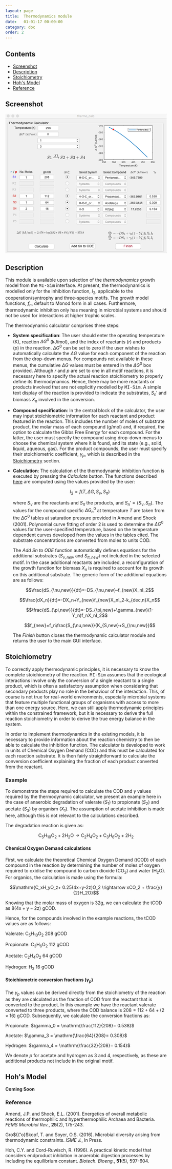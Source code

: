 ```yaml
---
layout: page
title:  Thermodynamics module
date:   01-01-17 00:00:00
category: doc
order: 2
---
```

## Contents

* [Screenshot](#Screenshot)
* [Description](#Description)
* [Stoichiometry](#Stoichiometry)
* [Hoh's Model](#Hoh)
* [Reference](#Reference)

## <a name="Screenshot"></a>Screenshot

![alt text](https://raw.githubusercontent.com/MI-SIM/MI-SIM.github.io/master/_posts/thermo.png "Thermodynamic Inhibition Calculator Screenshot")

## <a name="Description"></a>Description

This module is available upon selection of the *thermodynamics* growth model from the <span style="font-family:Courier;">MI-Sim</span>
interface. At present, the thermodynamics is modelled only for the inhibition function, $I_2$, applicable to the cooperation/syntrophy and
three-species motifs. The growth model functions, $f_n$, default to Monod form in all cases. Furthermore, thermodynamic inhibition only has meaning 
in microbial systems and should not be used for interactions at higher trophic scales.

The thermodynamic calculator comprises three steps:

* **System specification**: The user should enter the operating temperature (K), reaction $\Delta G^0$ (kJ/mol), and the
index of reactants ($r$) and products ($p$) in the reaction. $\Delta G^0$ can be set to zero if the user wishes to automatically calculate the
$\Delta G$ value for each component of the reaction from the drop-down menus. For compounds not available in these menus, the cumulative $\Delta G$
values must be entered in the $\Delta G^0$ box provided. Although $r$ and $p$ are set to one in all motif reactions, it is necessary here to
specify the actual reaction stoichiometry to properly define its thermodynamics. Hence, there may be more reactants or products involved that are
not explicitly modelled by <span style="font-family:Courier;">MI-Sim</span>. A simple text display of the reaction is provided to indicate the
substrates, $S_n'$ and biomass $X_n$ involved in the conversion.

* **Compound specification**: In the central block of the calculator, the user may input stoichiometric information for each reactant and product
featured in the reaction. This includes the number of moles of substrate product, the molar mass of each compound (g/mol) and, if required, the option
to calculate the Gibbs Free Energy for each compound. For the latter, the user must specify the compound using drop-down menus to choose the chemical 
system where it is found, and its state (e.g., solid, liquid, aqueous, gas). For the product compounds, the user must specify their stoichiometric
coefficient, $\gamma_p$, which is described in the [Stoichiometry](#Stoichiometry) section.

* **Calculation**: The calculation of the thermodynamic inhibition function is executed by pressing the *Calculate* button. The functions
described [here](http://mi-sim.github.io//doc/misiminterface.html#thermo) are computed using the values provided by the user:

    $$I_2 = f(T,\Delta G,S_\nu,S_\pi)$$

    where $S_\nu$ are the reactants and $S_\pi$ the products, and $S_n'=(S_\nu,S_\pi)$. The values for the compound specific $\Delta G_n^0$ at temperature $T$
are taken from the $\Delta G^0$ tables at saturation pressure provided in Amend and Shock (2001). Polynomial curve fitting of order 2 is used to
determine the $\Delta G^0$ values for the user-specified temperature, based on the temperature dependent curves developed from the values in the tables cited. The substrate concentrations are converted from moles to units COD. 

    The *Add Sn to ODE* function automatically defines equations for the additional substrates ($S_{\nu,new}$ and $S_{\pi,new}$) not included in the selected motif.
In the case additional reactants are included, a reconfiguration of the growth function for biomass $X_n$ is required to account for its growth on this
additional substrate. The generic form of the additional equations are as follows:

    $$\frac{dS_{\nu,new}}{dt}=-DS_{\nu,new}-f_{new}X_nI_2$$

    $$\frac{dX_n}{dt}=-DX_n+Y_{new}f_{new}X_nI_2-k_{dec,n}X_n$$

    $$\frac{dS_{\pi,new}}{dt}=-DS_{\pi,new}+\gamma_{new}(1-Y_n)f_nX_nI_2$$

    $$f_{new}=f_n\frac{S_{\nu,new}}{K_{S,new}+S_{\nu,new}}$$

    The *Finish* button closes the thermodynamic calculator module and returns the user to the main GUI interface.

## <a name="Stoichiometry"></a>Stoichiometry

To correctly apply thermodynamic principles, it is necessary to know the complete stoichiometry of the reaction. <span style="font-family:Courier;">MI-Sim</span>
assumes that the ecological interactions involve only the conversion of a single reactant to a single product, which is often a satisfactory
assumption when considering that secondary products play no role in the behaviour of the interaction. This, of course is not true for real-world 
environments, especially microbial systems that feature multiple functional groups of organisms with access to more than one energy source. Here, we can still apply thermodynamic
principles within the constrained framework, but it is necessary to derive the full reaction stoichiometry in order to derive the true energy balance
in the system. 

In order to implement thermodynamics in the existing models, it is necessary to provide information about the reaction chemistry to then be able to 
calculate the inhibition function. The calculator is developed to work in units of Chemical Oxygen Demand (COD) and this must be calculated for each 
reaction substrate. It is then fairly straightforward to calculate the conversion coefficient explaining the fraction of each product converted from the reactant.

### Example

To demonstrate the steps required to calculate the COD  and $\gamma$ values required by the thermodynamic calculator, we present an example here
in the case of anaerobic degradation of valerate ($S_1$) to propionate ($S_2$) and acetate ($S_3$) by organism ($X_1$). The assumption of acetate
inhibition is made here, although this is not relevant to the calculations described.

The degradation reaction is given as:

$$\mathrm{C_5H_{10}O_2 + 2H_2O \rightarrow C_2H_4O_2 + C_3H_6O_2 + 2H_2}$$

#### Chemical Oxygen Demand calculations

First, we calculate the theoretical Chemical Oxygen Demand (tCOD) of each compound in the reaction by determining the number of moles of oxygen required to oxidise the compound
to carbon dioxide ($\mathrm{CO_2}$) and water ($\mathrm{H_2O}$). For organics, the calculation is made using the formula:

$$\mathrm{C_xH_yO_z+ 0.25(4x+y-2z)O_2 \rightarrow xCO_2 + \frac{y}{2}H_2O}$$

Knowing that the molar mass of oxygen is 32g, we can calculate the tCOD as $\mathrm{8(4x+y-2z)}$ gCOD.

Hence, for the compounds involved in the example reactions, the tCOD values are as follows:

Valerate: $\mathrm{C_5H_{10}O_2}$ 208 gCOD

Propionate: $\mathrm{C_3H_6O_2}$ 112 gCOD

Acetate: $\mathrm{C_2H_4O_2}$ 64 gCOD

Hydrogen: $\mathrm{H_2}$ 16 gCOD

#### Stoichiometric conversion fractions ($\gamma_p$)

The $\gamma_p$ values can be derived directly from the stoichiometry of the reaction as they are calculated as the fraction of COD from the reactant 
that is converted to the product. In this example we have the reactant valerate converted to three products, where the COD balance is $\mathrm{208 = 112 + 64 + (2\times16)}$ gCOD.
Subsequently, we calculate the conversion fractions as:

Propionate: $\gamma_0 = \mathrm{\frac{112}{208}= 0.538}$

Acetate: $\gamma_3 = \mathrm{\frac{64}{208}= 0.308}$

Hydrogen: $\gamma_4 = \mathrm{\frac{32}{208}= 0.154}$

We denote $p$ for acetate and hydrogen as 3 and 4, respectively, as these are additional products not include in the original motif.

## <a name="Hoh"></a>Hoh's Model

**Coming Soon**

### <a name="Reference"></a>Reference

Amend, J.P. and  Shock, E.L. (2001). Energetics of overall metabolic reactions of thermophilic and hyperthermophilic Archaea and Bacteria. 
*FEMS Microbiol Rev.*, **25**(2), 175-243.

Gro${\"o}$kopf, T. and Soyer, O.S. (2016). Microbial diversity arising from thermodynamic constraints. *ISME J.*, In Press.

Hoh, C.Y. and Cord-Ruwisch, R. (1996). A practical kinetic model that considers endproduct inhibition
in anaerobic digestion processes by including the equilibrium constant. *Biotech. Bioeng.*, **51**(5), 597-604.

